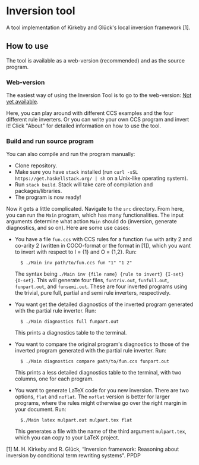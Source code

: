 # Inversion tool
A tool implementation of Kirkeby and Glück's local inversion framework [1].

## How to use
The tool is available as a web-version (recommended) and as the source program.

### Web-version
The easiest way of using the Inversion Tool is to go to the web-version: [Not yet available](https://topps.diku.dk/pirc).

Here, you can play around with different CCS examples and the four different rule inverters. Or you can write your own CCS program and invert it! Click "About" for detailed information on how to use the tool.

### Build and run source program
You can also compile and run the program manually:
- Clone repository.
- Make sure you have `stack` installed (run `curl -sSL https://get.haskellstack.org/ | sh` on a Unix-like operating system).
- Run `stack build`. Stack will take care of compilation and packages/libraries.
- The program is now ready!

Now it gets a little complicated. Navigate to the `src` directory. From here, you can run the `Main` program, which has many functionalities. The input arguments determine what action `Main` should do (inversion, generate diagnostics, and so on). Here are some use cases: 

* You have a file `fun.ccs` with CCS rules for a function `fun` with arity 2 and co-arity 2 (written in COCO-format or the format in [1]), which you want to invert with respect to I = {1} and O = {1,2}. Run:

        $ ./Main inv path/to/fun.ccs fun "1" "1 2"
  The syntax being `./Main inv {file name} {rule to invert} {I-set} {O-set}`. This will generate four files, `funtriv.out`, `funfull.out`, `funpart.out`, and `funsemi.out`. These are four inverted programs using the trivial, pure full, partial and semi rule inverters, respectively.
* You want get the detailed diagnostics of the inverted program generated with the partial rule inverter. Run:

        $ ./Main diagnostics full funpart.out
  This prints a diagnostics table to the terminal.
* You want to compare the original program's diagnostics to those of the inverted program generated with the partial rule inverter. Run:

        $ ./Main diagnostics compare path/to/fun.ccs funpart.out
  This prints a less detailed diagnostics table to the terminal, with two columns, one for each program.
* You want to generate LaTeX code for you new inversion. There are two options, `flat` and `noflat`. The `noflat` version is better for larger programs, where the rules might otherwise go over the right margin in your document. Run:

        $./Main latex mulpart.out mulpart.tex flat
  This generates a file with the name of the third argument `mulpart.tex`, which you can copy to your LaTeX project.
  
[1] M. H. Kirkeby and R. Glück, “Inversion framework: Reasoning about inversion  by  conditional  term  rewriting  systems". PPDP  

